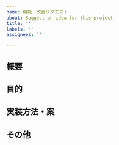 ```yaml
---
name: 機能・改善リクエスト
about: Suggest an idea for this project
title: ''
labels: ''
assignees: ''

---
```


## 概要

## 目的

## 実装方法・案

## その他
